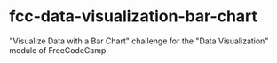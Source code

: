 # fcc-data-visualization-bar-chart
"Visualize Data with a Bar Chart" challenge for the "Data Visualization" module of FreeCodeCamp
